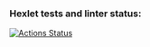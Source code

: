 ### Hexlet tests and linter status:
[![Actions Status](https://github.com/Gleb230486/qa-engineer-project-84/actions/workflows/hexlet-check.yml/badge.svg)](https://github.com/Gleb230486/qa-engineer-project-84/actions)